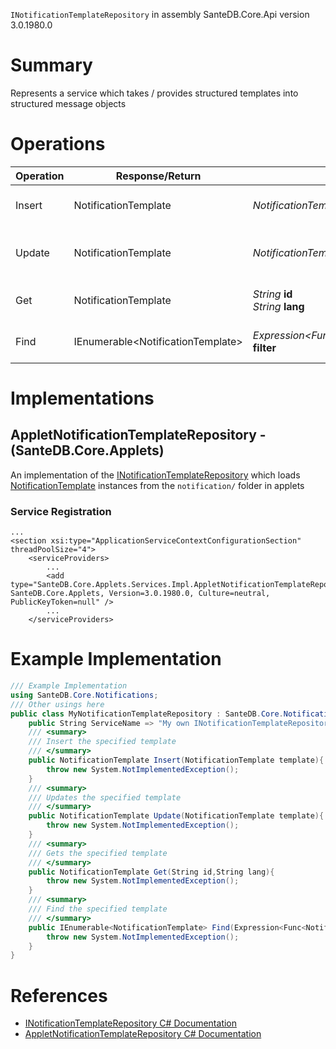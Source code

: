 `INotificationTemplateRepository` in assembly SanteDB.Core.Api version 3.0.1980.0

# Summary
Represents a service which takes / provides structured templates into structured message objects

# Operations

|Operation|Response/Return|Input/Parameter|Description|
|-|-|-|-|
|Insert|NotificationTemplate|*NotificationTemplate* **template**|Insert the specified template|
|Update|NotificationTemplate|*NotificationTemplate* **template**|Updates the specified template|
|Get|NotificationTemplate|*String* **id**<br/>*String* **lang**|Gets the specified template|
|Find|IEnumerable&lt;NotificationTemplate>|*Expression&lt;Func&lt;NotificationTemplate,Boolean>>* **filter**|Find the specified template|

# Implementations


## AppletNotificationTemplateRepository - (SanteDB.Core.Applets)
An implementation of the [INotificationTemplateRepository](http://santesuite.org/assets/doc/net/html/T_SanteDB_Core_Notifications_INotificationTemplateRepository.htm) which loads [NotificationTemplate](http://santesuite.org/assets/doc/net/html/T_SanteDB_Core_Notifications_NotificationTemplate.htm) instances
            from the ```notification/``` folder in applets

### Service Registration
```markup
...
<section xsi:type="ApplicationServiceContextConfigurationSection" threadPoolSize="4">
	<serviceProviders>
		...
		<add type="SanteDB.Core.Applets.Services.Impl.AppletNotificationTemplateRepository, SanteDB.Core.Applets, Version=3.0.1980.0, Culture=neutral, PublicKeyToken=null" />
		...
	</serviceProviders>
```
# Example Implementation
```csharp
/// Example Implementation
using SanteDB.Core.Notifications;
/// Other usings here
public class MyNotificationTemplateRepository : SanteDB.Core.Notifications.INotificationTemplateRepository { 
	public String ServiceName => "My own INotificationTemplateRepository service";
	/// <summary>
	/// Insert the specified template
	/// </summary>
	public NotificationTemplate Insert(NotificationTemplate template){
		throw new System.NotImplementedException();
	}
	/// <summary>
	/// Updates the specified template
	/// </summary>
	public NotificationTemplate Update(NotificationTemplate template){
		throw new System.NotImplementedException();
	}
	/// <summary>
	/// Gets the specified template
	/// </summary>
	public NotificationTemplate Get(String id,String lang){
		throw new System.NotImplementedException();
	}
	/// <summary>
	/// Find the specified template
	/// </summary>
	public IEnumerable<NotificationTemplate> Find(Expression<Func<NotificationTemplate,Boolean>> filter){
		throw new System.NotImplementedException();
	}
}
```

# References

* [INotificationTemplateRepository C# Documentation](http://santesuite.org/assets/doc/net/html/T_SanteDB_Core_Notifications_INotificationTemplateRepository.htm)
* [AppletNotificationTemplateRepository C# Documentation](http://santesuite.org/assets/doc/net/html/T_SanteDB_Core_Applets_Services_Impl_AppletNotificationTemplateRepository.htm)
